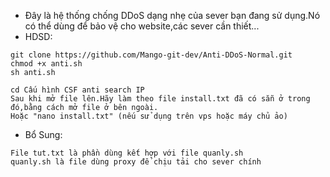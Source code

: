 - Đây là hệ thống chống DDoS dạng nhẹ của sever bạn đang sử dụng.Nó có thể dùng để bảo vệ cho website,các sever cần thiết...
- HDSD:
```
git clone https://github.com/Mango-git-dev/Anti-DDoS-Normal.git
chmod +x anti.sh
sh anti.sh

cd Cấu hình CSF anti search IP
Sau khi mở file lên.Hãy làm theo file install.txt đã có sẵn ở trong đó,bằng cách mở file ở bên ngoài.
Hoặc "nano install.txt" (nếu sử dụng trên vps hoặc máy chủ ảo)

```

- Bổ Sung:
```
File tut.txt là phần dùng kết hợp với file quanly.sh
quanly.sh là file dùng proxy để chịu tải cho sever chính
```
